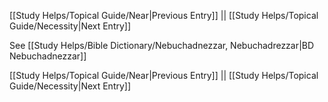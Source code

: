 [[Study Helps/Topical Guide/Near|Previous Entry]]  ||  [[Study Helps/Topical Guide/Necessity|Next Entry]]

 See [[Study Helps/Bible Dictionary/Nebuchadnezzar, Nebuchadrezzar|BD Nebuchadnezzar]]

[[Study Helps/Topical Guide/Near|Previous Entry]]  ||  [[Study Helps/Topical Guide/Necessity|Next Entry]]